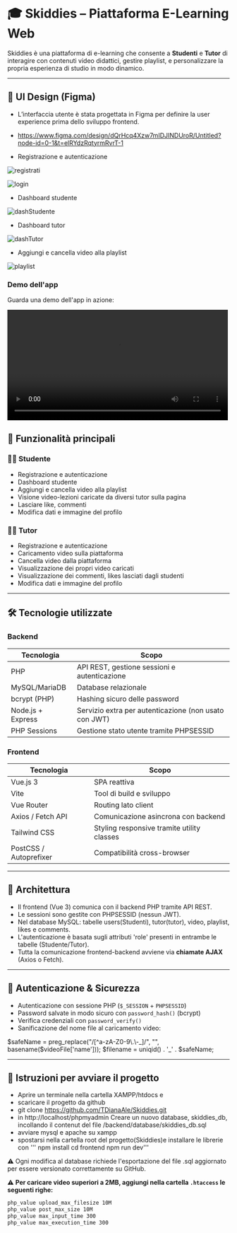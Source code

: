# 🎓 Skiddies – Piattaforma E-Learning Web

Skiddies è una piattaforma di e-learning che consente a **Studenti** e **Tutor** di interagire con contenuti video didattici, gestire playlist, e personalizzare la propria esperienza di studio in modo dinamico.

---
## 🎨 UI Design (Figma)
- L’interfaccia utente è stata progettata in Figma per definire la user experience prima dello sviluppo frontend.

- https://www.figma.com/design/dQrHcq4Xzw7mIDJINDUroR/Untitled?node-id=0-1&t=elRYdzRqtyrmRvrT-1

- Registrazione e autenticazione

![registrati](frontend/src/assets/readme/registrati.png)

![login](frontend/src/assets/readme/login.png)

- Dashboard studente

![dashStudente](frontend/src/assets/readme/dashStudente.png)

- Dashboard tutor

![dashTutor](frontend/src/assets/readme/dashTutor.png)

- Aggiungi e cancella video alla playlist

![playlist](frontend/src/assets/readme/playlist.png)

### Demo dell'app

Guarda una demo dell'app in azione:

<video width="500" controls>
  <source src="frontend/src/assets/readme/demoSkiddies.mp4" type="video/mp4">
  Il tuo browser non supporta il video tag.
</video>

## 🚀 Funzionalità principali

### 👨‍🎓 Studente
- Registrazione e autenticazione
- Dashboard studente
- Aggiungi e cancella video alla playlist
- Visione video-lezioni caricate da diversi tutor sulla pagina
- Lasciare like, commenti
- Modifica dati e immagine del profilo

### 👩‍🏫 Tutor
- Registrazione e autenticazione
- Caricamento video sulla piattaforma 
- Cancella video dalla piattaforma
- Visualizzazione dei propri video caricati
- Visualizzazione dei commenti, likes lasciati dagli studenti
- Modifica dati e immagine del profilo 
---

## 🛠️ Tecnologie utilizzate

### Backend
| Tecnologia          | Scopo                                           |
|---------------------|--------------------------------------------------|
| PHP                 | API REST, gestione sessioni e autenticazione     |
| MySQL/MariaDB       | Database relazionale                             |
| bcrypt (PHP)        | Hashing sicuro delle password                    |
| Node.js + Express   | Servizio extra per autenticazione (non usato con JWT) |
| PHP Sessions        | Gestione stato utente tramite PHPSESSID         |

### Frontend
| Tecnologia          | Scopo                                           |
|---------------------|--------------------------------------------------|
| Vue.js 3            | SPA reattiva                                     |
| Vite                | Tool di build e sviluppo                         |
| Vue Router          | Routing lato client                              |
| Axios / Fetch API   | Comunicazione asincrona con backend              |
| Tailwind CSS        | Styling responsive tramite utility classes       |
| PostCSS / Autoprefixer | Compatibilità cross-browser                   |

---

## 🧱 Architettura

- Il frontend (Vue 3) comunica con il backend PHP tramite API REST.
- Le sessioni sono gestite con PHPSESSID (nessun JWT).
- Nel database MySQL: tabelle users(Studenti), tutor(tutor), video, playlist, likes e comments.
- L'autenticazione è basata sugli attributi 'role' presenti in entrambe le tabelle   (Studente/Tutor).
- Tutta la comunicazione frontend-backend avviene via **chiamate AJAX** (Axios o Fetch).

---

## 🔐 Autenticazione & Sicurezza

-  Autenticazione con sessione PHP (`$_SESSION` + `PHPSESSID`)
-  Password salvate in modo sicuro con `password_hash()` (bcrypt)
-  Verifica credenziali con `password_verify()`
-  Sanificazione del nome file al caricamento video:

$safeName = preg_replace("/[^a-zA-Z0-9\.\-_]/", "", basename($videoFile['name']));
$filename = uniqid() . '_' . $safeName;

---

## 🧪 Istruzioni per avviare il progetto

- Aprire un terminale nella cartella XAMPP/htdocs e
- scaricare il progetto da github
- git clone https://github.com/TDianaAle/Skiddies.git
- in http://localhost/phpmyadmin Creare un nuovo database, skiddies_db, incollando il contenut del file /backend/database/skiddies_db.sql
- avviare mysql e apache su xampp
- spostarsi nella cartella root del progetto(Skiddies)e installare le librerie con
''' npm install
    cd frontend 
    npm run dev'''

⚠️ Ogni modifica al database richiede l'esportazione del file .sql aggiornato per essere versionato correttamente su GitHub.

⚠️ **Per caricare video superiori a 2MB, aggiungi nella cartella `.htaccess` le seguenti righe:**

```apache
php_value upload_max_filesize 10M
php_value post_max_size 10M
php_value max_input_time 300
php_value max_execution_time 300



